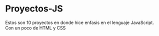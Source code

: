 # Proyectos-JS
Estos son 10 proyectos en donde hice enfasis en el lenguaje JavaScript. Con un poco de HTML y CSS
